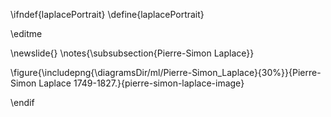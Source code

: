 \ifndef{laplacePortrait}
\define{laplacePortrait}

\editme

\newslide{}
\notes{\subsubsection{Pierre-Simon Laplace}}

\figure{\includepng{\diagramsDir/ml/Pierre-Simon_Laplace}{30%}}{Pierre-Simon Laplace 1749-1827.}{pierre-simon-laplace-image}

\endif

